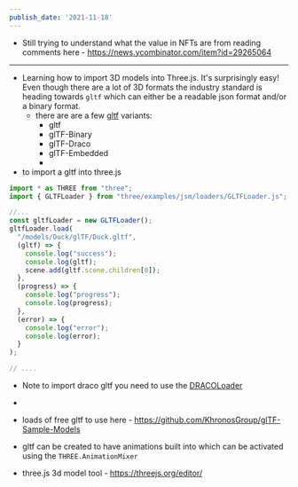```yaml
---
publish_date: '2021-11-18'
---
```

- Still trying to understand what the value in NFTs are from reading comments here - https://news.ycombinator.com/item?id=29265064

---

- Learning how to import 3D models into Three.js. It's surprisingly easy! Even though there are a lot of 3D formats the industry standard is heading towards `gltf` which can either be a readable json format and/or a binary format.
   - there are are a few [gltf](gltf.md) variants:
       - gltf
       - glTF-Binary
       - glTF-Draco
       - glTF-Embedded
       - 
- to import a gltf into three.js
```js
import * as THREE from "three";
import { GLTFLoader } from "three/examples/jsm/loaders/GLTFLoader.js";

//...
const gltfLoader = new GLTFLoader();
gltfLoader.load(
  "/models/Duck/glTF/Duck.gltf",
  (gltf) => {
    console.log("success");
    console.log(gltf);
    scene.add(gltf.scene.children[0]);
  },
  (progress) => {
    console.log("progress");
    console.log(progress);
  },
  (error) => {
    console.log("error");
    console.log(error);
  }
);

// ....

```
- Note to import draco gltf you need to use the [DRACOLoader](https://threejs.org/docs/#examples/en/loaders/DRACOLoader) 
- 

- loads of free gltf to use here - https://github.com/KhronosGroup/glTF-Sample-Models

- gltf can be created to have animations built into which can be activated using the `THREE.AnimationMixer`

- three.js 3d model tool - https://threejs.org/editor/

